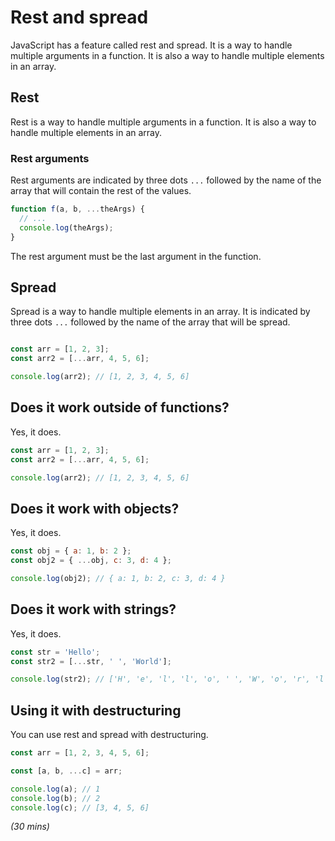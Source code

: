 # Rest and spread

JavaScript has a feature called rest and spread. It is a way to handle multiple arguments in a function. It is also a way to handle multiple elements in an array.

## Rest

Rest is a way to handle multiple arguments in a function. It is also a way to handle multiple elements in an array.

### Rest arguments

Rest arguments are indicated by three dots `...` followed by the name of the array that will contain the rest of the values.

```js
function f(a, b, ...theArgs) {
  // ...
  console.log(theArgs);
}
```

The rest argument must be the last argument in the function.

## Spread

Spread is a way to handle multiple elements in an array. It is indicated by three dots `...` followed by the name of the array that will be spread.

```js

const arr = [1, 2, 3];
const arr2 = [...arr, 4, 5, 6];

console.log(arr2); // [1, 2, 3, 4, 5, 6]
```

## Does it work outside of functions?

Yes, it does.

```js
const arr = [1, 2, 3];
const arr2 = [...arr, 4, 5, 6];

console.log(arr2); // [1, 2, 3, 4, 5, 6]
```

## Does it work with objects?

Yes, it does.

```js
const obj = { a: 1, b: 2 };
const obj2 = { ...obj, c: 3, d: 4 };

console.log(obj2); // { a: 1, b: 2, c: 3, d: 4 }
```

## Does it work with strings?

Yes, it does.

```js
const str = 'Hello';
const str2 = [...str, ' ', 'World'];

console.log(str2); // ['H', 'e', 'l', 'l', 'o', ' ', 'W', 'o', 'r', 'l', 'd']
```

## Using it with destructuring

You can use rest and spread with destructuring.

```js
const arr = [1, 2, 3, 4, 5, 6];

const [a, b, ...c] = arr;

console.log(a); // 1
console.log(b); // 2
console.log(c); // [3, 4, 5, 6]
```

*(30 mins)*
